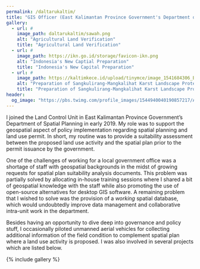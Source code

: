 ```yaml
---
permalink: /daltarukaltim/
title: "GIS Officer (East Kalimantan Province Government's Department of Spatial Planning)"
gallery:
  - url: #
    image_path: daltarukaltim/sawah.png
    alt: "Agricultural Land Verification"
    title: "Agricultural Land Verification"
  - url: #
    image_path: https://ikn.go.id/storage/favicon-ikn.png
    alt: "Indonesia's New Captial Preparation"
    title: "Indonesia's New Capital Preparation"
  - url: #
    image_path: https://kaltimkece.id/upload/tinymce/image_1541684306_BnljGBCwf8CqvG9Lqdqi91j61qNYWwUuPW2dmlqj.jpeg
    alt: "Preparation of Sangkulirang-Mangkalihat Karst Landscape Protected Area "
    title: "Preparation of Sangkulirang-Mangkalihat Karst Landscape Protected Area "
header:
  og_image: "https://pbs.twimg.com/profile_images/1544940040190857217/Ai3FPEsP_400x400.jpg"
---
```


I joined the Land Control Unit in East Kalimantan Province Government’s Department of Spatial Planning in early 2019. My role was to support the geospatial aspect of policy implementation regarding spatial planning and land use permit. In short, my routine was to provide a suitability assessment between the proposed land use activity and the spatial plan prior to the permit issuance by the government.

One of the challenges of working for a local government office was a shortage of staff with geospatial backgrounds in the midst of growing requests for spatial plan suitability analysis documents. This problem was partially solved by allocating in-house training sessions where I shared a bit of geospatial knowledge with the staff while also promoting the use of open-source alternatives for desktop GIS software. A remaining problem that I wished to solve was the provision of a *working* spatial database, which would undoubtedly improve data management and collaborative intra-unit work in the department.

Besides having an opportunity to dive deep into governance and policy stuff, I occasionally piloted unmanned aerial vehicles for collecting additional information of the field condition to complement spatial plan where a land use activity is proposed. I was also involved in several projects which are listed below.

{% include gallery %}
